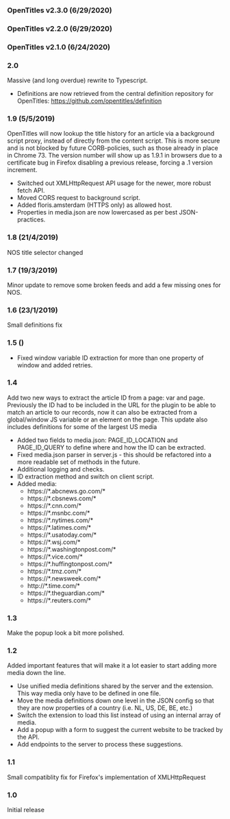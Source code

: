 ### OpenTitles v2.3.0 (6/29/2020)


### OpenTitles v2.2.0 (6/29/2020)


### OpenTitles v2.1.0 (6/24/2020)


### 2.0
Massive (and long overdue) rewrite to Typescript.

- Definitions are now retrieved from the central definition repository for OpenTitles: <https://github.com/opentitles/definition>


### 1.9 (5/5/2019)
OpenTitles will now lookup the title history for an article via a background script proxy, instead of directly from the content script.
This is more secure and is not blocked by future CORB-policies, such as those already in place in Chrome 73. 
The version number will show up as 1.9.1 in browsers due to a certificate bug in Firefox disabling a previous release, forcing a .1 version increment.

- Switched out XMLHttpRequest API usage for the newer, more robust fetch API.
- Moved CORS request to background script.
- Added floris.amsterdam (HTTPS only) as allowed host.
- Properties in media.json are now lowercased as per best JSON-practices.

### 1.8 (21/4/2019)
NOS title selector changed

### 1.7 (19/3/2019)
Minor update to remove some broken feeds and add a few missing ones for NOS.

### 1.6 (23/1/2019)
Small definitions fix

### 1.5 ()
- Fixed window variable ID extraction for more than one property of window and added retries.

### 1.4
Add two new ways to extract the article ID from a page: var and page. 
Previously the ID had to be included in the URL for the plugin to be able to match an article to our records, now it can also be extracted from a global/window JS variable or an element on the page.
This update also includes definitions for some of the largest US media

- Added two fields to media.json: PAGE_ID_LOCATION and PAGE_ID_QUERY to define where and how the ID can be extracted.
- Fixed media.json parser in server.js - this should be refactored into a more readable set of methods in the future.
- Additional logging and checks.
- ID extraction method and switch on client script.
- Added media:
  - https://\*.abcnews.go.com/*
  - https://\*.cbsnews.com/*
  - https://\*.cnn.com/*
  - https://\*.msnbc.com/*
  - https://\*.nytimes.com/*
  - https://\*.latimes.com/*
  - https://\*.usatoday.com/*
  - https://\*.wsj.com/*
  - https://\*.washingtonpost.com/*
  - https://\*.vice.com/*
  - https://\*.huffingtonpost.com/*
  - https://\*.tmz.com/*
  - https://\*.newsweek.com/*
  - http://\*.time.com/*
  - https://\*.theguardian.com/*
  - https://\*.reuters.com/*

### 1.3
Make the popup look a bit more polished.

### 1.2
Added important features that will make it a lot easier to start adding more media down the line.

- Use unified media definitions shared by the server and the extension. This way media only have to be defined in one file.
- Move the media definitions down one level in the JSON config so that they are now properties of a country (i.e. NL, US, DE, BE, etc.)
- Switch the extension to load this list instead of using an internal array of media.
- Add a popup with a form to suggest the current website to be tracked by the API.
- Add endpoints to the server to process these suggestions.

### 1.1
Small compatiblity fix for Firefox's implementation of XMLHttpRequest

### 1.0
Initial release